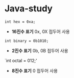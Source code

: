 # Java-study

`int hex = 0xa;`
- **16진수 표기** 0x, 0X 접두어 사용

`int binary = 0b1010;`
- **2진수 표기** 0b, 0B 접두어 사용

`int octal = 012;'
- **8진수 표기** 0 접두어 사용
